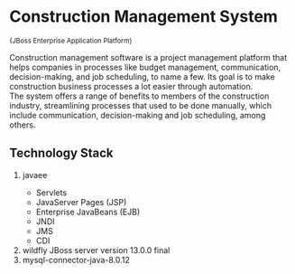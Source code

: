 <h1>Construction Management System</h1><small>{JBoss Enterprise Application Platform}</small>

Construction management software is a project management platform that helps companies in processes like budget management, communication, decision-making, and job scheduling, to name a few. Its goal is to make construction business processes a lot easier through automation.<br>
The system offers a range of benefits to members of the construction industry, streamlining processes that used to be done manually, which include communication, decision-making and job scheduling, among others. 

<h2>Technology Stack</h2>
<ol>
    <li>javaee</li>
        <ul>
            <li>Servlets</li>
            <li>JavaServer Pages (JSP)</li>
            <li>Enterprise JavaBeans (EJB)</li>
            <li>JNDI</li>
            <li>JMS</li>
            <li>CDI</li>
        </ul>
    <li> wildfly JBoss server version 13.0.0 final</li>
    <li> mysql-connector-java-8.0.12</li>    
 </ol>
